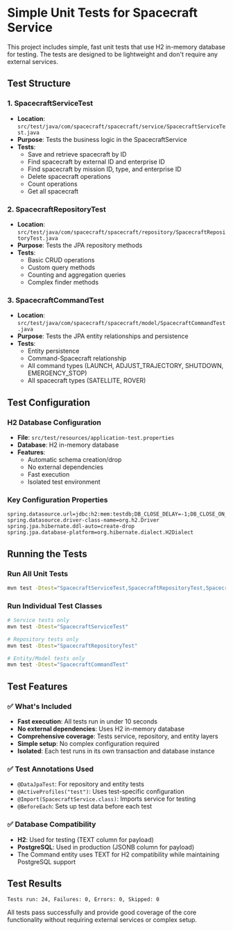 # Simple Unit Tests for Spacecraft Service

This project includes simple, fast unit tests that use H2 in-memory database for testing. The tests are designed to be lightweight and don't require any external services.

## Test Structure

### 1. SpacecraftServiceTest
- **Location**: `src/test/java/com/spacecraft/spacecraft/service/SpacecraftServiceTest.java`
- **Purpose**: Tests the business logic in the SpacecraftService
- **Tests**:
  - Save and retrieve spacecraft by ID
  - Find spacecraft by external ID and enterprise ID
  - Find spacecraft by mission ID, type, and enterprise ID
  - Delete spacecraft operations
  - Count operations
  - Get all spacecraft

### 2. SpacecraftRepositoryTest
- **Location**: `src/test/java/com/spacecraft/spacecraft/repository/SpacecraftRepositoryTest.java`
- **Purpose**: Tests the JPA repository methods
- **Tests**:
  - Basic CRUD operations
  - Custom query methods
  - Counting and aggregation queries
  - Complex finder methods

### 3. SpacecraftCommandTest
- **Location**: `src/test/java/com/spacecraft/spacecraft/model/SpacecraftCommandTest.java`
- **Purpose**: Tests the JPA entity relationships and persistence
- **Tests**:
  - Entity persistence
  - Command-Spacecraft relationship
  - All command types (LAUNCH, ADJUST_TRAJECTORY, SHUTDOWN, EMERGENCY_STOP)
  - All spacecraft types (SATELLITE, ROVER)

## Test Configuration

### H2 Database Configuration
- **File**: `src/test/resources/application-test.properties`
- **Database**: H2 in-memory database
- **Features**:
  - Automatic schema creation/drop
  - No external dependencies
  - Fast execution
  - Isolated test environment

### Key Configuration Properties
```properties
spring.datasource.url=jdbc:h2:mem:testdb;DB_CLOSE_DELAY=-1;DB_CLOSE_ON_EXIT=FALSE
spring.datasource.driver-class-name=org.h2.Driver
spring.jpa.hibernate.ddl-auto=create-drop
spring.jpa.database-platform=org.hibernate.dialect.H2Dialect
```

## Running the Tests

### Run All Unit Tests
```bash
mvn test -Dtest="SpacecraftServiceTest,SpacecraftRepositoryTest,SpacecraftCommandTest"
```

### Run Individual Test Classes
```bash
# Service tests only
mvn test -Dtest="SpacecraftServiceTest"

# Repository tests only
mvn test -Dtest="SpacecraftRepositoryTest"

# Entity/Model tests only
mvn test -Dtest="SpacecraftCommandTest"
```

## Test Features

### ✅ What's Included
- **Fast execution**: All tests run in under 10 seconds
- **No external dependencies**: Uses H2 in-memory database
- **Comprehensive coverage**: Tests service, repository, and entity layers
- **Simple setup**: No complex configuration required
- **Isolated**: Each test runs in its own transaction and database instance

### ✅ Test Annotations Used
- `@DataJpaTest`: For repository and entity tests
- `@ActiveProfiles("test")`: Uses test-specific configuration
- `@Import(SpacecraftService.class)`: Imports service for testing
- `@BeforeEach`: Sets up test data before each test

### ✅ Database Compatibility
- **H2**: Used for testing (TEXT column for payload)
- **PostgreSQL**: Used in production (JSONB column for payload)
- The Command entity uses TEXT for H2 compatibility while maintaining PostgreSQL support

## Test Results
```
Tests run: 24, Failures: 0, Errors: 0, Skipped: 0
```

All tests pass successfully and provide good coverage of the core functionality without requiring external services or complex setup. 